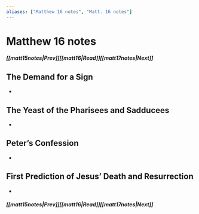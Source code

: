 ```yaml
---
aliases: ["Matthew 16 notes", "Matt. 16 notes"]
---
```

# Matthew 16 notes
##### <span class=arrow-left></span>[[matt15notes|Prev]]<span class=navigation-separator></span>[[matt16|Read]]<span class=navigation-separator></span>[[matt17notes|Next]]<span class=arrow-right></span>
## The Demand for a Sign
- 
## The Yeast of the Pharisees and Sadducees
- 
## Peter’s Confession
- 
## First Prediction of Jesus’ Death and Resurrection
- 
##### <span class=arrow-left></span>[[matt15notes|Prev]]<span class=navigation-separator></span>[[matt16|Read]]<span class=navigation-separator></span>[[matt17notes|Next]]<span class=arrow-right></span>